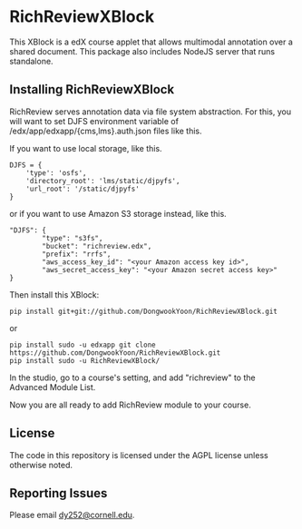 # RichReviewXBlock
This XBlock is a edX course applet that allows multimodal annotation over a shared document. This package also includes NodeJS server that runs standalone.

## Installing RichReviewXBlock

RichReview serves annotation data via file system abstraction. For this, you will want to set DJFS environment variable of /edx/app/edxapp/{cms,lms}.auth.json files like this.

If you want to use local storage, like this.

    DJFS = {
        'type': 'osfs',
        'directory_root': 'lms/static/djpyfs',
        'url_root': '/static/djpyfs'
    }
    
or if you want to use Amazon S3 storage instead, like this.

    "DJFS": {
            "type": "s3fs",
            "bucket": "richreview.edx",
            "prefix": "rrfs",
            "aws_access_key_id": "<your Amazon access key id>",
            "aws_secret_access_key": "<your Amazon secret access key>"
    }

Then install this XBlock:

    pip install git+git://github.com/DongwookYoon/RichReviewXBlock.git
    
or

    pip install sudo -u edxapp git clone https://github.com/DongwookYoon/RichReviewXBlock.git
    pip install sudo -u RichReviewXBlock/
    

In the studio, go to a course's setting, and add "richreview" to the Advanced Module List.

Now you are all ready to add RichReview module to your course.

## License

The code in this repository is licensed under the AGPL license unless otherwise noted.

## Reporting Issues

Please email dy252@cornell.edu.